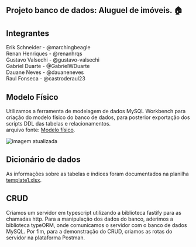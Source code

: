## Projeto banco de dados: Aluguel de imóveis. 🏠

## Integrantes
Erik Schneider - @marchingbeagle<br>
Renan Henriques - @renanhrqs<br>
Gustavo Valsechi - @gustavo-valsechi<br>
Gabriel Duarte - @GabrielWDuarte<br>
Dauane Neves - @dauaneneves<br>
Raul Fonseca - @castroderaul23

## Modelo Físico

Utilizamos a ferramenta de modelagem de dados MySQL Workbench para criação do modelo físico do banco de dados, para posterior exportação dos scripts DDL das tabelas e relacionamentos.<br>
arquivo fonte: [Modelo físico](https://github.com/marchingbeagle/projeto-final-bd2-aluguel-imoveis/blob/main/SQL/modelofisico.mwb).


![imagem atualizada](https://github.com/marchingbeagle/projeto-final-bd2-aluguel-imoveis/assets/110925995/026d9ae6-eac4-455e-90aa-32cf6ee5ead6)

## Dicionário de dados
As informações sobre as tabelas e índices foram documentados na planilha [template1.xlsx](https://github.com/marchingbeagle/projeto-final-bd2-aluguel-imoveis/blob/main/template1.xlsx).


## CRUD
Criamos um servidor em typescript utilizando a biblioteca fastify para as chamadas http. 
Para a manipulação dos dados do banco, aderimos a biblioteca typeORM, onde comunicamos o servidor com o banco de dados MySQL. 
Por fim, para a demonstração do CRUD, criamos as rotas do servidor na plataforma Postman.
